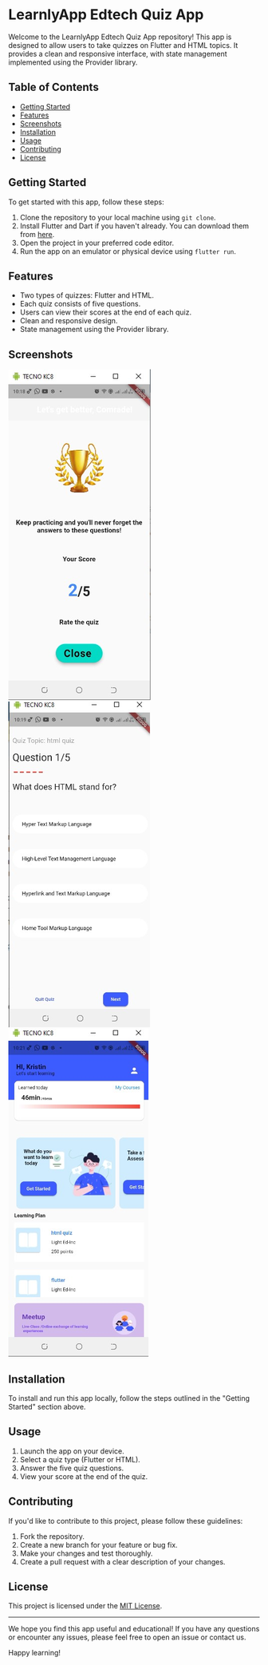 # LearnlyApp Edtech Quiz App

Welcome to the LearnlyApp Edtech Quiz App repository! This app is designed to allow users to take quizzes on Flutter and HTML topics. It provides a clean and responsive interface, with state management implemented using the Provider library.

## Table of Contents

- [Getting Started](#getting-started)
- [Features](#features)
- [Screenshots](#screenshots)
- [Installation](#installation)
- [Usage](#usage)
- [Contributing](#contributing)
- [License](#license)

## Getting Started

To get started with this app, follow these steps:

1. Clone the repository to your local machine using `git clone`.
2. Install Flutter and Dart if you haven't already. You can download them from [here](https://flutter.dev/docs/get-started/install).
3. Open the project in your preferred code editor.
4. Run the app on an emulator or physical device using `flutter run`.

## Features

- Two types of quizzes: Flutter and HTML.
- Each quiz consists of five questions.
- Users can view their scores at the end of each quiz.
- Clean and responsive design.
- State management using the Provider library.

## Screenshots

![Screenshot 1](assign0.jpg)
![Screenshot 2](assign1.jpg)
![Screenshot 3](assign2.jpg)

## Installation

To install and run this app locally, follow the steps outlined in the "Getting Started" section above.

## Usage

1. Launch the app on your device.
2. Select a quiz type (Flutter or HTML).
3. Answer the five quiz questions.
4. View your score at the end of the quiz.

## Contributing

If you'd like to contribute to this project, please follow these guidelines:

1. Fork the repository.
2. Create a new branch for your feature or bug fix.
3. Make your changes and test thoroughly.
4. Create a pull request with a clear description of your changes.

## License

This project is licensed under the [MIT License](LICENSE).

---

We hope you find this app useful and educational! If you have any questions or encounter any issues, please feel free to open an issue or contact us.

Happy learning!
